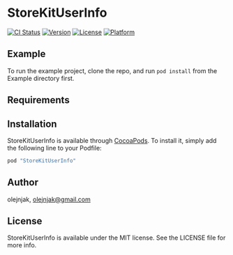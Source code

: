 # StoreKitUserInfo

[![CI Status](http://img.shields.io/travis/olejnjak/StoreKitUserInfo.svg?style=flat)](https://travis-ci.org/olejnjak/StoreKitUserInfo)
[![Version](https://img.shields.io/cocoapods/v/StoreKitUserInfo.svg?style=flat)](http://cocoapods.org/pods/StoreKitUserInfo)
[![License](https://img.shields.io/cocoapods/l/StoreKitUserInfo.svg?style=flat)](http://cocoapods.org/pods/StoreKitUserInfo)
[![Platform](https://img.shields.io/cocoapods/p/StoreKitUserInfo.svg?style=flat)](http://cocoapods.org/pods/StoreKitUserInfo)

## Example

To run the example project, clone the repo, and run `pod install` from the Example directory first.

## Requirements

## Installation

StoreKitUserInfo is available through [CocoaPods](http://cocoapods.org). To install
it, simply add the following line to your Podfile:

```ruby
pod "StoreKitUserInfo"
```

## Author

olejnjak, olejnjak@gmail.com

## License

StoreKitUserInfo is available under the MIT license. See the LICENSE file for more info.
